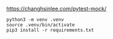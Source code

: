 https://changhsinlee.com/pytest-mock/

```
python3 -m venv .venv
source .venv/bin/activate
pip3 install -r requirements.txt
```
